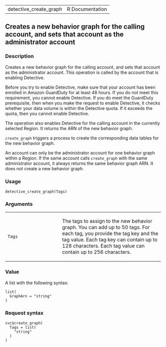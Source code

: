 <table style="width: 100%;">
<tbody>
<tr class="odd">
<td>detective_create_graph</td>
<td style="text-align: right;">R Documentation</td>
</tr>
</tbody>
</table>

## Creates a new behavior graph for the calling account, and sets that account as the administrator account

### Description

Creates a new behavior graph for the calling account, and sets that
account as the administrator account. This operation is called by the
account that is enabling Detective.

Before you try to enable Detective, make sure that your account has been
enrolled in Amazon GuardDuty for at least 48 hours. If you do not meet
this requirement, you cannot enable Detective. If you do meet the
GuardDuty prerequisite, then when you make the request to enable
Detective, it checks whether your data volume is within the Detective
quota. If it exceeds the quota, then you cannot enable Detective.

The operation also enables Detective for the calling account in the
currently selected Region. It returns the ARN of the new behavior graph.

`create_graph` triggers a process to create the corresponding data
tables for the new behavior graph.

An account can only be the administrator account for one behavior graph
within a Region. If the same account calls `create_graph` with the same
administrator account, it always returns the same behavior graph ARN. It
does not create a new behavior graph.

### Usage

    detective_create_graph(Tags)

### Arguments

<table>
<colgroup>
<col style="width: 35%" />
<col style="width: 65%" />
</colgroup>
<tbody>
<tr class="odd">
<td><code id="detective_create_graph_:_Tags">Tags</code></td>
<td><p>The tags to assign to the new behavior graph. You can add up to
50 tags. For each tag, you provide the tag key and the tag value. Each
tag key can contain up to 128 characters. Each tag value can contain up
to 256 characters.</p></td>
</tr>
</tbody>
</table>

### Value

A list with the following syntax:

    list(
      GraphArn = "string"
    )

### Request syntax

    svc$create_graph(
      Tags = list(
        "string"
      )
    )
